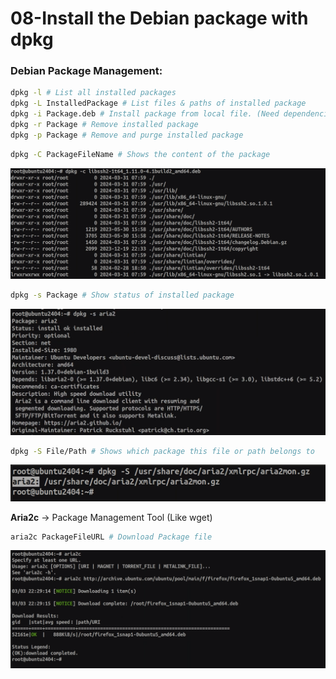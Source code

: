 # 08-Install the Debian package with dpkg

### Debian Package Management:

```bash
dpkg -l # List all installed packages
dpkg -L InstalledPackage # List files & paths of installed package
dpkg -i Package.deb # Install package from local file. (Need dependencies)
dpkg -r Package # Remove installed package
dpkg -p Package # Remove and purge installed package
```

```bash
dpkg -C PackageFileName # Shows the content of the package
```
![alt text](<08-Assets/05-dpkg -C.png>)

```bash
dpkg -s Package # Show status of installed package
```
![alt text](<08-Assets/07-dpkg -s.png>)

```bash
dpkg -S File/Path # Shows which package this file or path belongs to
```
![alt text](<08-Assets/04-dpkg -S.png>)

**Aria2c** -> Package Management Tool (Like wget)

```bash
aria2c PackageFileURL # Download Package file
```
![alt text](08-Assets/02-Aria2c.png)




